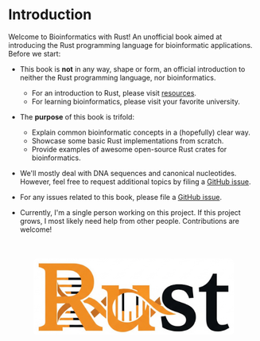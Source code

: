 
# Introduction
Welcome to Bioinformatics with Rust! An unofficial book aimed at introducing the Rust programming language for bioinformatic applications. Before we start:

* This book is **not** in any way, shape or form, an official introduction to neither the Rust programming language, nor bioinformatics.
    - For an introduction to Rust, please visit [resources](../../suffix/1_resources.md#resources).
    - For learning bioinformatics, please visit your favorite university.

* The **purpose** of this book is trifold:
    - Explain common bioinformatic concepts in a (hopefully) clear way.
    - Showcase some basic Rust implementations from scratch.
    - Provide examples of awesome open-source Rust crates for bioinformatics.

* We'll mostly deal with DNA sequences and canonical nucleotides. However, feel free to request additional topics by filing a [GitHub issue](https://doc.rust-lang.org/nomicon/meet-safe-and-unsafe.html).

* For any issues related to this book, please file a [GitHub issue](https://github.com/OscarAspelin95/bioinformatics_with_rust/issues).

* Currently, I'm a single person working on this project. If this project grows, I most likely need help from other people. Contributions are welcome!

<div style="display:flex; align-items:center; justify-content:center; margin:50px">
<img src="rust-bio.jpeg" width="500px" style="border-radius:7px;"/>
</div>
